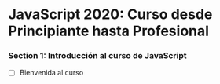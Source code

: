 # JavaScript 2020: Curso desde Principiante hasta Profesional

### Section 1: Introducción al curso de JavaScript

- [ ] Bienvenida al curso

